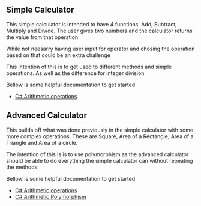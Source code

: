 ## **Simple Calculator**

This simple calculator is intended to have 4 functions. Add, Subtract, Multiply and Divide. The user gives two numbers and the calculator returns the value from that operation

While not neesarry having user input for operator and chosing the operation based on that could be an extra challenge 

This intention of this is to get used to different methods and simple operations. As well as the difference for integer division

Bellow is some helpful documentation to get started

- [C# Arithmetic operations](https://learn.microsoft.com/en-us/dotnet/csharp/language-reference/operators/arithmetic-operators)

## **Advanced Calculator**

This builds off what was done previously in the simple calculator with some more complex operations. These are Square, Area of a Rectangle, Area of a Triangle and Area of a circle.

The intention of this is is to use polymorphism as the advanced calculator should be able to do everything the simple calculator can without repeating the methods.

Bellow is some helpful documentation to get started

- [C# Arithmetic operations](https://learn.microsoft.com/en-us/dotnet/csharp/language-reference/operators/arithmetic-operators)
- [C# Arithmetic Polymorphism](https://learn.microsoft.com/en-us/dotnet/csharp/fundamentals/object-oriented/polymorphism)
